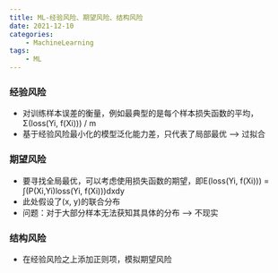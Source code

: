 ```yaml
---
title: ML-经验风险、期望风险、结构风险
date: 2021-12-10
categories: 
    - MachineLearning
tags:  
    - ML
---
```


### 经验风险

- 对训练样本误差的衡量，例如最典型的是每个样本损失函数的平均，Σ(loss(Yi, f(Xi))) / m
- 基于经验风险最小化的模型泛化能力差，只代表了局部最优 --> 过拟合

<!-- more -->

### 期望风险

- 要寻找全局最优，可以考虑使用损失函数的期望，即E(loss(Yi, f(Xi))) = ∫(P(Xi,Yi)loss(Yi, f(Xi)))dxdy
- 此处假设了(x, y)的联合分布
- 问题：对于大部分样本无法获知其具体的分布 --> 不现实

### 结构风险

- 在经验风险之上添加正则项，模拟期望风险